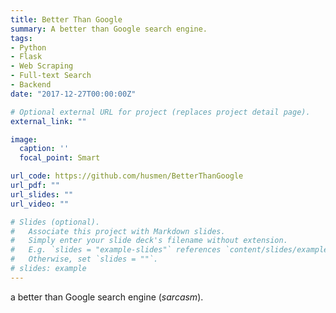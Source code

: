 ```yaml
---
title: Better Than Google
summary: A better than Google search engine.
tags:
- Python
- Flask
- Web Scraping
- Full-text Search
- Backend
date: "2017-12-27T00:00:00Z"

# Optional external URL for project (replaces project detail page).
external_link: ""

image:
  caption: ''
  focal_point: Smart

url_code: https://github.com/husmen/BetterThanGoogle
url_pdf: ""
url_slides: ""
url_video: ""

# Slides (optional).
#   Associate this project with Markdown slides.
#   Simply enter your slide deck's filename without extension.
#   E.g. `slides = "example-slides"` references `content/slides/example-slides.md`.
#   Otherwise, set `slides = ""`.
# slides: example
---
```


a better than Google search engine (*sarcasm*).